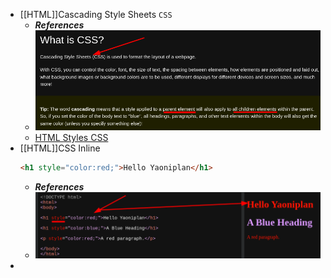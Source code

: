 - [[HTML]]Cascading Style Sheets `CSS`
  * ***References***
  * ![image.png](../assets/image_1666564175640_0.png)
  * [HTML Styles CSS](https://www.w3schools.com/html/html_css.asp)
- [[HTML]]CSS Inline
  ```html
  <h1 style="color:red;">Hello Yaoniplan</h1>
  ```
  * ***References***
  * ![image.png](../assets/image_1666566786973_0.png)
-